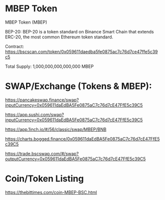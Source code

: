 # MBEP Token

MBEP Token (MBEP)

BEP-20: BEP-20 is a token standard on Binance Smart Chain that extends ERC-20, the most common Ethereum token standard.

Contract: https://bscscan.com/token/0x059611daedba5fe0875ac7c76d7ce47ffe5c39c5

Total Supply: 1,000,000,000,000,000 MBEP

# SWAP/Exchange (Tokens & MBEP): 

https://pancakeswap.finance/swap?inputCurrency=0x059611daEdBA5Fe0875aC7c76d7cE47FfE5c39C5

https://app.sushi.com/swap?inputCurrency=0x059611daEdBA5Fe0875aC7c76d7cE47FfE5c39C5

https://app.1inch.io/#/56/classic/swap/MBEP/BNB

https://charts.bogged.finance/0x059611daEdBA5Fe0875aC7c76d7cE47FfE5c39C5

https://trade.bscswap.com/#/swap?outputCurrency=0x059611daEdBA5Fe0875aC7c76d7cE47FfE5c39C5

# Coin/Token Listing

https://thebittimes.com/coin-MBEP-BSC.html
